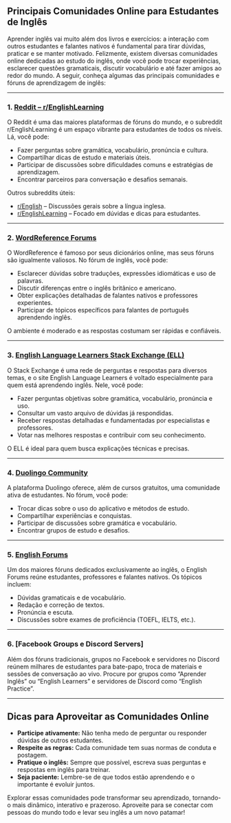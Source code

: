 
## Principais Comunidades Online para Estudantes de Inglês

Aprender inglês vai muito além dos livros e exercícios: a interação com outros estudantes e falantes nativos é fundamental para tirar dúvidas, praticar e se manter motivado. Felizmente, existem diversas comunidades online dedicadas ao estudo do inglês, onde você pode trocar experiências, esclarecer questões gramaticais, discutir vocabulário e até fazer amigos ao redor do mundo. A seguir, conheça algumas das principais comunidades e fóruns de aprendizagem de inglês:

---

### 1. [Reddit – r/EnglishLearning](https://www.reddit.com/r/EnglishLearning/)

O Reddit é uma das maiores plataformas de fóruns do mundo, e o subreddit r/EnglishLearning é um espaço vibrante para estudantes de todos os níveis. Lá, você pode:

- Fazer perguntas sobre gramática, vocabulário, pronúncia e cultura.
- Compartilhar dicas de estudo e materiais úteis.
- Participar de discussões sobre dificuldades comuns e estratégias de aprendizagem.
- Encontrar parceiros para conversação e desafios semanais.

Outros subreddits úteis:
- [r/English](https://www.reddit.com/r/English/) – Discussões gerais sobre a língua inglesa.
- [r/EnglishLearning](https://www.reddit.com/r/EnglishLearning/) – Focado em dúvidas e dicas para estudantes.

---

### 2. [WordReference Forums](https://forum.wordreference.com/)

O WordReference é famoso por seus dicionários online, mas seus fóruns são igualmente valiosos. No fórum de inglês, você pode:

- Esclarecer dúvidas sobre traduções, expressões idiomáticas e uso de palavras.
- Discutir diferenças entre o inglês britânico e americano.
- Obter explicações detalhadas de falantes nativos e professores experientes.
- Participar de tópicos específicos para falantes de português aprendendo inglês.

O ambiente é moderado e as respostas costumam ser rápidas e confiáveis.

---

### 3. [English Language Learners Stack Exchange (ELL)](https://ell.stackexchange.com/)

O Stack Exchange é uma rede de perguntas e respostas para diversos temas, e o site English Language Learners é voltado especialmente para quem está aprendendo inglês. Nele, você pode:

- Fazer perguntas objetivas sobre gramática, vocabulário, pronúncia e uso.
- Consultar um vasto arquivo de dúvidas já respondidas.
- Receber respostas detalhadas e fundamentadas por especialistas e professores.
- Votar nas melhores respostas e contribuir com seu conhecimento.

O ELL é ideal para quem busca explicações técnicas e precisas.

---

### 4. [Duolingo Community](https://forum.duolingo.com/)

A plataforma Duolingo oferece, além de cursos gratuitos, uma comunidade ativa de estudantes. No fórum, você pode:

- Trocar dicas sobre o uso do aplicativo e métodos de estudo.
- Compartilhar experiências e conquistas.
- Participar de discussões sobre gramática e vocabulário.
- Encontrar grupos de estudo e desafios.

---

### 5. [English Forums](https://www.englishforums.com/)

Um dos maiores fóruns dedicados exclusivamente ao inglês, o English Forums reúne estudantes, professores e falantes nativos. Os tópicos incluem:

- Dúvidas gramaticais e de vocabulário.
- Redação e correção de textos.
- Pronúncia e escuta.
- Discussões sobre exames de proficiência (TOEFL, IELTS, etc.).

---

### 6. [Facebook Groups e Discord Servers]

Além dos fóruns tradicionais, grupos no Facebook e servidores no Discord reúnem milhares de estudantes para bate-papo, troca de materiais e sessões de conversação ao vivo. Procure por grupos como “Aprender Inglês” ou “English Learners” e servidores de Discord como “English Practice”.

---

## Dicas para Aproveitar as Comunidades Online

- **Participe ativamente:** Não tenha medo de perguntar ou responder dúvidas de outros estudantes.
- **Respeite as regras:** Cada comunidade tem suas normas de conduta e postagem.
- **Pratique o inglês:** Sempre que possível, escreva suas perguntas e respostas em inglês para treinar.
- **Seja paciente:** Lembre-se de que todos estão aprendendo e o importante é evoluir juntos.

Explorar essas comunidades pode transformar seu aprendizado, tornando-o mais dinâmico, interativo e prazeroso. Aproveite para se conectar com pessoas do mundo todo e levar seu inglês a um novo patamar!
```
